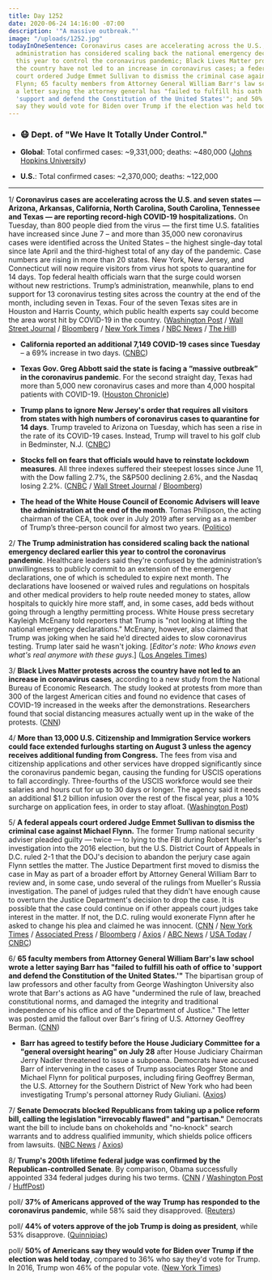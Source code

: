 ```yaml
---
title: Day 1252
date: 2020-06-24 14:16:00 -07:00
description: '"A massive outbreak."'
image: "/uploads/1252.jpg"
todayInOneSentence: Coronavirus cases are accelerating across the U.S.; the Trump
  administration has considered scaling back the national emergency declared earlier
  this year to control the coronavirus pandemic; Black Lives Matter protests across
  the country have not led to an increase in coronavirus cases; a federal appeals
  court ordered Judge Emmet Sullivan to dismiss the criminal case against Michael
  Flynn; 65 faculty members from Attorney General William Barr's law school wrote
  a letter saying the attorney general has "failed to fulfill his oath of office to
  'support and defend the Constitution of the United States'"; and 50% of Americans
  say they would vote for Biden over Trump if the election was held today.
---
```


* ### 😷 Dept. of "We Have It Totally Under Control."

* **Global**: Total confirmed cases: \~9,331,000; deaths: \~480,000 ([Johns Hopkins University](https://coronavirus.jhu.edu/map.html))

* **U.S.**: Total confirmed cases: \~2,370,000; deaths: \~122,000

---

1/ **Coronavirus cases are accelerating across the U.S. and seven states — Arizona, Arkansas, California, North Carolina, South Carolina, Tennessee and Texas — are reporting record-high COVID-19 hospitalizations.** On Tuesday, than 800 people died from the virus — the first time U.S. fatalities have increased since June 7 – and more than 35,000 new coronavirus cases were identified across the United States – the highest single-day total since late April and the third-highest total of any day of the pandemic. Case numbers are rising in more than 20 states. New York, New Jersey, and Connecticut will now require visitors from virus hot spots to quarantine for 14 days. Top federal health officials warn that the surge could worsen without new restrictions. Trump’s administration, meanwhile, plans to end support for 13 coronavirus testing sites across the country at the end of the month, including seven in Texas. Four of the seven Texas sites are in Houston and Harris County, which public health experts say could become the area worst hit by COVID-19 in the country. ([Washington Post](https://www.washingtonpost.com/nation/2020/06/23/coronavirus-live-updates-us/) / [Wall Street Journal](https://www.wsj.com/articles/coronavirus-numbers-are-accelerating-across-u-s-11593018754) / [Bloomberg](https://www.bloomberg.com/news/articles/2020-06-23/u-s-cases-up-1-6-california-texas-hit-records-virus-update?srnd=premium&sref=MIBMEEoj) / [New York Times](https://www.nytimes.com/2020/06/24/world/coronavirus-updates.html?action=click&module=Spotlight&pgtype=Homepage) / [NBC News](https://www.nbcnews.com/news/us-news/new-york-new-jersey-connecticut-quarantine-visitors-coronavirus-hot-spots-n1231977) / [The Hill](https://thehill.com/policy/healthcare/504270-trump-admin-ending-support-for-7-texas-testing-sites-as-cases-spike-in))

* **California reported an additional 7,149 COVID-19 cases since Tuesday** – a 69% increase in two days. ([CNBC](https://www.cnbc.com/2020/06/24/california-reports-more-than-7000-coronavirus-cases-biggest-daily-jump-so-far.html))

* **Texas Gov. Greg Abbott said the state is facing a “massive outbreak” in the coronavirus pandemic**. For the second straight day, Texas had more than 5,000 new coronavirus cases and more than 4,000 hospital patients with COVID-19. ([Houston Chronicle](https://www.houstonchronicle.com/news/houston-texas/texas/article/governor-greg-abbott-massive-outbreak-5000-cases-15363593.php))

* **Trump plans to ignore New Jersey's order that requires all visitors from states with high numbers of coronavirus cases to quarantine for 14 days**. Trump traveled to Arizona on Tuesday, which has seen a rise in the rate of its COVID-19 cases. Instead, Trump will travel to his golf club in Bedminster, N.J. ([CNBC](https://www.cnbc.com/2020/06/24/trump-will-not-follow-new-jersey-coronavirus-quarantine-order.html))

* **Stocks fell on fears that officials would have to reinstate lockdown measures**.  All three indexes suffered their steepest losses since June 11, with the Dow falling 2.7%, the S&P500 declining 2.6%, and the Nasdaq losing 2.2%. ([CNBC](https://www.cnbc.com/2020/06/23/stock-market-futures-open-to-close-news.html) / [Wall Street Journal](https://www.wsj.com/articles/global-stock-markets-dow-update-6-24-2020-11592989380?mod=hp_lead_pos2) / [Bloomberg](https://www.bloomberg.com/news/articles/2020-06-23/asia-stocks-to-open-mixed-after-u-s-gains-fade-markets-wrap?srnd=premium&sref=MIBMEEoj))

* **The head of the White House Council of Economic Advisers will leave the administration at the end of the month**. Tomas Philipson, the acting chairman of the CEA, took over in July 2019 after serving as a member of Trump’s three-person council for almost two years. ([Politico](https://www.politico.com/news/2020/06/24/white-house-economist-depart-coronavirus-recession-338357))

2/ **The Trump administration has considered scaling back the national emergency declared earlier this year to control the coronavirus pandemic**. Healthcare leaders said they're confused by the administration’s unwillingness to publicly commit to an extension of the emergency declarations, one of which is scheduled to expire next month. The declarations have loosened or waived rules and regulations on hospitals and other medical providers to help route needed money to states, allow hospitals to quickly hire more staff, and, in some cases, add beds without going through a lengthy permitting process. White House press secretary Kayleigh McEnany told reporters that Trump is "not looking at lifting the national emergency declarations." McEnany, however, also claimed that Trump was joking when he said he’d directed aides to slow coronavirus testing. Trump later said he wasn't joking. \[*Editor's note: Who knows even what's real anymore with these guys*.\] ([Los Angeles Times](https://www.latimes.com/politics/story/2020-06-23/trump-may-end-coronavirus-national-emergency))

3/ **Black Lives Matter protests across the country have not led to an increase in coronavirus cases**, according to a new study from the National Bureau of Economic Research. The study looked at protests from more than 300 of the largest American cities and found no evidence that cases of COVID-19 increased in the weeks after the demonstrations. Researchers found that social distancing measures actually went up in the wake of the protests. ([CNN](https://www.cnn.com/2020/06/24/us/coronavirus-cases-protests-black-lives-matter-trnd/index.html))

4/ **More than 13,000 U.S. Citizenship and Immigration Service workers could face extended furloughs starting on August 3 unless the agency receives additional funding from Congress.** The fees from visa and citizenship applications and other services have dropped significantly since the coronavirus pandemic began, causing the funding for USCIS operations to fall accordingly. Three-fourths of the USCIS workforce would see their salaries and hours cut for up to 30 days or longer. The agency said it needs an additional $1.2 billion infusion over the rest of the fiscal year, plus a 10% surcharge on application fees, in order to stay afloat. ([Washington Post](https://www.washingtonpost.com/politics/more-than-13000-federal-workers-face-a-possible-furlough-of-30-days-or-longer/2020/06/23/d9bd5332-b596-11ea-aca5-ebb63d27e1ff_story.html))

5/ **A federal appeals court ordered Judge Emmet Sullivan to dismiss the criminal case against Michael Flynn.** The former Trump national security adviser pleaded guilty — twice — to lying to the FBI during Robert Mueller's investigation into the 2016 election, but the U.S. District Court of Appeals in D.C. ruled 2-1 that the DOJ's decision to abandon the perjury case again Flynn settles the matter. The Justice Department first moved to dismiss the case in May as part of a broader effort by Attorney General William Barr to review and, in some case, undo several of the rulings from Mueller's Russia investigation. The panel of judges ruled that they didn't have enough cause to overturn the Justice Department's decision to drop the case. It is possible that the case could continue on if other appeals court judges take interest in the matter. If not, the D.C. ruling would exonerate Flynn after he asked to change his plea and claimed he was innocent. ([CNN](https://www.cnn.com/2020/06/24/politics/michael-flynn-dismiss/index.html) / [New York Times](https://www.nytimes.com/2020/06/24/us/politics/michael-flynn-appeals-court.html) / [Associated Press](https://apnews.com/5b267c653a3adaa0c9235059385e35e3) / [Bloomberg](https://www.bloomberg.com/news/articles/2020-06-24/u-s-appeals-court-orders-judge-to-dismiss-flynn-case) / [Axios](https://www.axios.com/michael-flynn-appeals-court-judge-7fc2c840-35c9-4842-b2b7-d241d96a3fbf.html) / [ABC News](https://abcnews.go.com/Politics/federal-appeals-court-overrules-judge-orders-flynn-case/story?id=71426720) / [USA Today](https://www.usatoday.com/story/news/politics/2020/06/24/michael-flynn-appeals-court-orders-dismissal-case-trump-ally/3249363001/) / [CNBC](https://www.cnbc.com/2020/06/24/us-appeals-court-orders-judge-to-dismiss-case-against-michael-flynn.html))

6/ **65 faculty members from Attorney General William Barr's law school wrote a letter saying Barr has "failed to fulfill his oath of office to 'support and defend the Constitution of the United States.'"** The bipartisan group of law professors and other faculty from George Washington University also wrote that Barr's actions as AG have "undermined the rule of law, breached constitutional norms, and damaged the integrity and traditional independence of his office and of the Department of Justice." The letter was posted amid the fallout over Barr's firing of U.S. Attorney Geoffrey Berman. ([CNN](https://www.cnn.com/2020/06/23/politics/george-washington-law-william-barr/index.html))

* **Barr has agreed to testify before the House Judiciary Committee for a "general oversight hearing" on July 28** after House Judiciary Chairman Jerry Nadler threatened to issue a subpoena. Democrats have accused Barr of intervening in the cases of Trump associates Roger Stone and Michael Flynn for political purposes, including firing Geoffrey Berman, the U.S. Attorney for the Southern District of New York who had been investigating Trump's personal attorney Rudy Giuliani. ([Axios](https://www.axios.com/bill-barr-testify-house-judiciary-committee-f5680a42-2069-4c38-ae96-ec3b3946e631.html))

7/ **Senate Democrats blocked Republicans from taking up a police reform bill, calling the legislation "irrevocably flawed" and "partisan."** Democrats want the bill to include bans on chokeholds and "no-knock" search warrants and to address qualified immunity, which shields police officers from lawsuits. ([NBC News](https://www.nbcnews.com/politics/congress/senate-democrats-block-gop-policing-bill-n1232000) / [Axios](https://www.axios.com/senate-republican-police-reform-bill-vote-fails-5f218c77-d821-44f4-a392-14ef77c4ba59.html?stream=politics))

8/ **Trump's 200th lifetime federal judge was confirmed by the Republican-controlled Senate**. By comparison, Obama successfully appointed 334 federal judges during his two terms. ([CNN](https://www.cnn.com/2020/06/24/politics/trump-200-judicial-appointments-cory-wilson/index.html) / [Washington Post](https://www.washingtonpost.com/politics/senate-confirms-200th-judicial-nominee-from-trump-a-legacy-that-will-last-well-beyond-november/2020/06/24/8e8d7048-b61a-11ea-a510-55bf26485c93_story.html) / [HuffPost](https://www.huffpost.com/entry/trump-courts-judges-mitch-mcconnell-senate-white-male-ideologues_n_5ef15626c5b6af94211185b5))

poll/ **37% of Americans approved of the way Trump has responded to the coronavirus pandemic**, while 58% said they disapproved. ([Reuters](https://www.reuters.com/article/us-usa-election-trump-poll/approval-of-trumps-coronavirus-response-sinks-to-lowest-on-record-amid-surge-in-cases-reuters-ipsos-poll-idUSKBN23V1FY))

poll/ **44% of voters approve of the job Trump is doing as president**, while 53% disapprove. ([Quinnipiac](https://poll.qu.edu/ohio/release-detail?ReleaseID=3665))

poll/ **50% of Americans say they would vote for Biden over Trump if the election was held today**, compared to 36% who say they'd vote for Trump. In 2016, Trump won 46% of the popular vote. ([New York Times](https://www.nytimes.com/2020/06/24/us/politics/trump-biden-poll-nyt-upshot-siena-college.html))